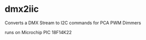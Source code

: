 # dmx2iic
Converts a DMX Stream to I2C commands for PCA PWM Dimmers

runs on Microchip PIC 18F14K22
